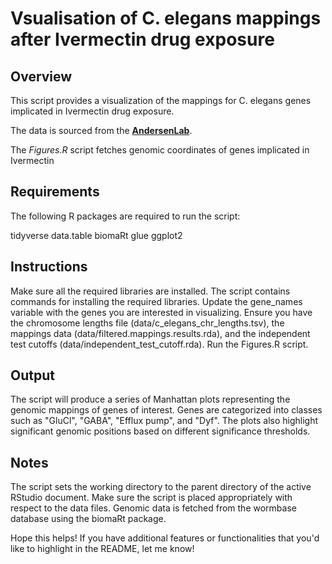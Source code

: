 # Vsualisation of C. elegans mappings after Ivermectin drug exposure

## Overview
This script provides a visualization of the mappings for C. elegans genes implicated in Ivermectin drug exposure. 

The data is sourced from the [**AndersenLab**](https://andersenlab.org/).

The *Figures.R* script fetches genomic coordinates of genes implicated in Ivermectin

## Requirements
The following R packages are required to run the script:

tidyverse
data.table
biomaRt
glue
ggplot2

## Instructions
Make sure all the required libraries are installed. The script contains commands for installing the required libraries.
Update the gene_names variable with the genes you are interested in visualizing.
Ensure you have the chromosome lengths file (data/c_elegans_chr_lengths.tsv), the mappings data (data/filtered.mappings.results.rda), and the independent test cutoffs (data/independent_test_cutoff.rda).
Run the Figures.R script.

## Output
The script will produce a series of Manhattan plots representing the genomic mappings of genes of interest. Genes are categorized into classes such as "GluCl", "GABA", "Efflux pump", and "Dyf". The plots also highlight significant genomic positions based on different significance thresholds.

## Notes
The script sets the working directory to the parent directory of the active RStudio document. Make sure the script is placed appropriately with respect to the data files.
Genomic data is fetched from the wormbase database using the biomaRt package.

Hope this helps! If you have additional features or functionalities that you'd like to highlight in the README, let me know!
